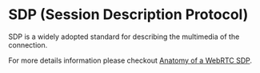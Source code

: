 # SDP (Session Description Protocol)

SDP is a widely adopted standard for describing the multimedia of the connection.

For more details information please checkout [Anatomy of a WebRTC SDP](https://webrtchacks.com/sdp-anatomy/).
